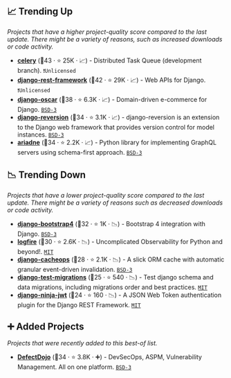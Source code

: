 ## 📈 Trending Up

_Projects that have a higher project-quality score compared to the last update. There might be a variety of reasons, such as increased downloads or code activity._

- <b><a href="https://github.com/celery/celery">celery</a></b> (🥇43 ·  ⭐ 25K · 📈) - Distributed Task Queue (development branch). <code>❗Unlicensed</code>
- <b><a href="https://github.com/encode/django-rest-framework">django-rest-framework</a></b> (🥇42 ·  ⭐ 29K · 📈) - Web APIs for Django. <code>❗Unlicensed</code>
- <b><a href="https://github.com/django-oscar/django-oscar">django-oscar</a></b> (🥇38 ·  ⭐ 6.3K · 📈) - Domain-driven e-commerce for Django. <code><a href="http://bit.ly/3aKzpTv">BSD-3</a></code>
- <b><a href="https://github.com/etianen/django-reversion">django-reversion</a></b> (🥈34 ·  ⭐ 3.1K · 📈) - django-reversion is an extension to the Django web framework that provides version control for model instances. <code><a href="http://bit.ly/3aKzpTv">BSD-3</a></code>
- <b><a href="https://github.com/mirumee/ariadne">ariadne</a></b> (🥈34 ·  ⭐ 2.2K · 📈) - Python library for implementing GraphQL servers using schema-first approach. <code><a href="http://bit.ly/3aKzpTv">BSD-3</a></code>

## 📉 Trending Down

_Projects that have a lower project-quality score compared to the last update. There might be a variety of reasons such as decreased downloads or code activity._

- <b><a href="https://github.com/zostera/django-bootstrap4">django-bootstrap4</a></b> (🥇32 ·  ⭐ 1K · 📉) - Bootstrap 4 integration with Django. <code><a href="http://bit.ly/3aKzpTv">BSD-3</a></code>
- <b><a href="https://github.com/pydantic/logfire">logfire</a></b> (🥇30 ·  ⭐ 2.6K · 📉) - Uncomplicated Observability for Python and beyond!. <code><a href="http://bit.ly/34MBwT8">MIT</a></code>
- <b><a href="https://github.com/Suor/django-cacheops">django-cacheops</a></b> (🥉28 ·  ⭐ 2.1K · 📉) - A slick ORM cache with automatic granular event-driven invalidation. <code><a href="http://bit.ly/3aKzpTv">BSD-3</a></code>
- <b><a href="https://github.com/wemake-services/django-test-migrations">django-test-migrations</a></b> (🥉25 ·  ⭐ 540 · 📉) - Test django schema and data migrations, including migrations order and best practices. <code><a href="http://bit.ly/34MBwT8">MIT</a></code>
- <b><a href="https://github.com/eadwinCode/django-ninja-jwt">django-ninja-jwt</a></b> (🥈24 ·  ⭐ 160 · 📉) - A JSON Web Token authentication plugin for the Django REST Framework. <code><a href="http://bit.ly/34MBwT8">MIT</a></code>

## ➕ Added Projects

_Projects that were recently added to this best-of list._

- <b><a href="https://github.com/DefectDojo/django-DefectDojo">DefectDojo</a></b> (🥇34 ·  ⭐ 3.8K · ➕) - DevSecOps, ASPM, Vulnerability Management. All on one platform. <code><a href="http://bit.ly/3aKzpTv">BSD-3</a></code>

